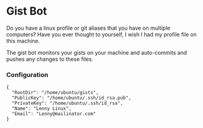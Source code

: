# Gist Bot

Do you have a linux profile or git aliases that you have on multiple computers? Have you ever thought to yourself, I wish I had my profile file on this machine.

The gist bot monitors your gists on your machine and auto-commits and pushes any changes to these files.

### Configuration
```
{
  "RootDir": "/home/ubuntu/gists",
  "PublicKey": "/home/ubuntu/.ssh/id_rsa.pub",
  "PrivateKey": "/home/ubuntu/.ssh/id_rsa",
  "Name": "Lenny Linux",
  "Email": "Lenny@mailinator.com"
}
```
